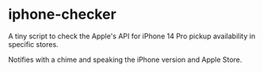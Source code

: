 # iphone-checker

A tiny script to check the Apple's API for iPhone 14 Pro pickup availability in specific stores. 

Notifies with a chime and speaking the iPhone version and Apple Store.
